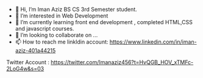 - 👋 Hi, I’m Iman Aziz BS CS 3rd Semester student.
- 👀 I’m interested in Web Development
- 🌱 I’m currently learning front end development , completed HTML,CSS and javascript courses.
- 💞️ I’m looking to collaborate on ...
- 📫 How to reach me 
linkldin account: https://www.linkedin.com/in/iman-aziz-401a44215 

Twitter Account : https://twitter.com/Imanaziz456?t=HvQGB_HOV_xTMFc-2LoG4w&s=03


<!---
1234206/1234206 is a ✨ special ✨ repository because its `README.md` (this file) appears on your GitHub profile.
You can click the Preview link to take a look at your changes.
--->
